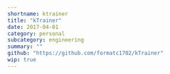 ```yaml
---
shortname: ktrainer
title: "kTrainer"
date: 2017-04-01
category: personal
subcategory: engineering
summary: ""
github: "https://github.com/formatc1702/kTrainer"
wip: true
---
```

